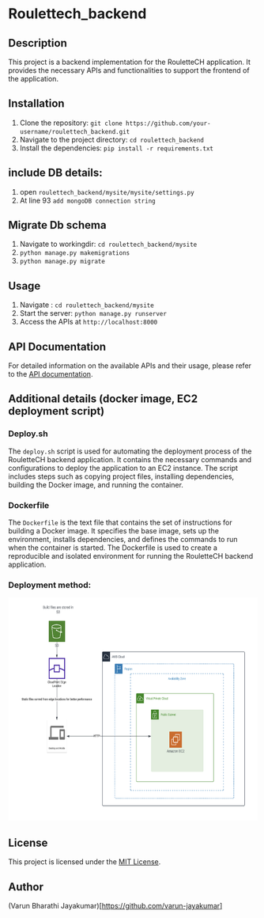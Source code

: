 # Roulettech_backend

## Description

This project is a backend implementation for the RouletteCH application. It provides the necessary APIs and functionalities to support the frontend of the application.

## Installation

1. Clone the repository: `git clone https://github.com/your-username/roulettech_backend.git`
2. Navigate to the project directory: `cd roulettech_backend`
3. Install the dependencies: `pip install -r requirements.txt`

## include DB details:

1. open `roulettech_backend/mysite/mysite/settings.py`
2. At line 93 `add mongoDB connection string`

## Migrate Db schema

1. Navigate to workingdir: `cd roulettech_backend/mysite`
1. `python manage.py makemigrations `
1. `python manage.py migrate`

## Usage

1. Navigate : `cd roulettech_backend/mysite`
2. Start the server: `python manage.py runserver`
3. Access the APIs at `http://localhost:8000`

## API Documentation

For detailed information on the available APIs and their usage, please refer to the [API documentation](openapi.yml).

## Additional details (docker image, EC2 deployment script)

### Deploy.sh

The `deploy.sh` script is used for automating the deployment process of the RouletteCH backend application. It contains the necessary commands and configurations to deploy the application to an EC2 instance. The script includes steps such as copying project files, installing dependencies, building the Docker image, and running the container.

### Dockerfile

The `Dockerfile` is the text file that contains the set of instructions for building a Docker image. It specifies the base image, sets up the environment, installs dependencies, and defines the commands to run when the container is started. The Dockerfile is used to create a reproducible and isolated environment for running the RouletteCH backend application.

### Deployment method:

<img src="image.png" width="550" height="450">

## License

This project is licensed under the [MIT License](LICENSE).

## Author

(Varun Bharathi Jayakumar)[https://github.com/varun-jayakumar]
